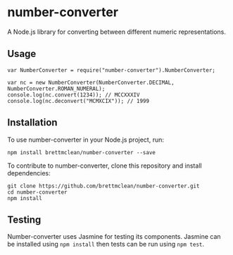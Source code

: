 # number-converter
A Node.js library for converting between different numeric representations.

## Usage

```
var NumberConverter = require("number-converter").NumberConverter;

var nc = new NumberConverter(NumberConverter.DECIMAL, NumberConverter.ROMAN_NUMERAL);
console.log(nc.convert(1234)); // MCCXXXIV
console.log(nc.deconvert("MCMXCIX")); // 1999
```

## Installation

To use number-converter in your Node.js project, run:
```
npm install brettmclean/number-converter --save
```

To contribute to number-converter, clone this repository and install dependencies:
```
git clone https://github.com/brettmclean/number-converter.git
cd number-converter
npm install
```

## Testing

Number-converter uses Jasmine for testing its components. Jasmine can be installed using `npm install` then tests can be run using `npm test`.
